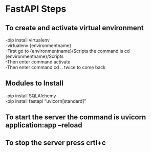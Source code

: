 # FastAPI Steps
## To create and activate virtual environment
-pip install virtualenv\
-virtualenv {environmentname}\
-First go to {environmentname}/Scripts the command is cd {environmentname}/Scripts\
-Then enter command activate\
-Then enter command cd .. twice to come back
## Modules to Install
-pip install SQLAlchemy\
-pip install fastapi “uvicorn[standard]”
## To start the server the command is uvicorn application:app –reload
## To stop the server press crtl+c
